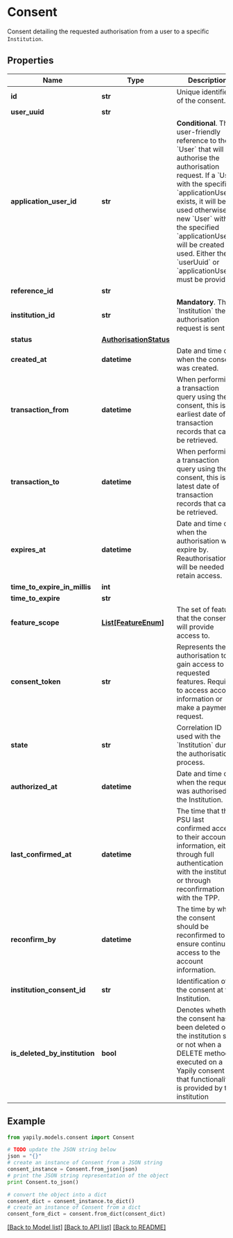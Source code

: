 # Consent

Consent detailing the requested authorisation from a user to a specific `Institution`.

## Properties
Name | Type | Description | Notes
------------ | ------------- | ------------- | -------------
**id** | **str** | Unique identifier of the consent. | [optional] 
**user_uuid** | **str** |  | [optional] 
**application_user_id** | **str** | __Conditional__. The user-friendly reference to the &#x60;User&#x60; that will authorise the authorisation request. If a &#x60;User&#x60; with the specified &#x60;applicationUserId&#x60; exists, it will be used otherwise, a new &#x60;User&#x60; with the specified &#x60;applicationUserId&#x60; will be created and used. Either the &#x60;userUuid&#x60; or &#x60;applicationUserId&#x60; must be provided. | [optional] 
**reference_id** | **str** |  | [optional] 
**institution_id** | **str** | __Mandatory__. The &#x60;Institution&#x60; the authorisation request is sent to. | [optional] 
**status** | [**AuthorisationStatus**](AuthorisationStatus.md) |  | [optional] 
**created_at** | **datetime** | Date and time of when the consent was created. | [optional] 
**transaction_from** | **datetime** | When performing a transaction query using the consent, this is the earliest date of transaction records that can be retrieved. | [optional] 
**transaction_to** | **datetime** | When performing a transaction query using the consent, this is the latest date of transaction records that can be retrieved. | [optional] 
**expires_at** | **datetime** | Date and time of when the authorisation will expire by. Reauthorisation will be needed to retain access. | [optional] 
**time_to_expire_in_millis** | **int** |  | [optional] 
**time_to_expire** | **str** |  | [optional] 
**feature_scope** | [**List[FeatureEnum]**](FeatureEnum.md) | The set of features that the consent will provide access to. | [optional] 
**consent_token** | **str** | Represents the authorisation to gain access to the requested features. Required to access account information or make a payment request. | [optional] 
**state** | **str** | Correlation ID used with the &#x60;Institution&#x60; during the authorisation process. | [optional] 
**authorized_at** | **datetime** | Date and time of when the request was authorised by the Institution. | [optional] 
**last_confirmed_at** | **datetime** | The time that the PSU last confirmed access to their account information, either through full authentication with the institution, or through reconfirmation with the TPP. | [optional] 
**reconfirm_by** | **datetime** | The time by which the consent should be reconfirmed to ensure continued access to the account information. | [optional] 
**institution_consent_id** | **str** | Identification of the consent at the Institution. | [optional] 
**is_deleted_by_institution** | **bool** | Denotes whether the consent has been deleted on the institution side or not when a DELETE method is executed on a Yapily consent if that functionality is provided by the institution | [optional] 

## Example

```python
from yapily.models.consent import Consent

# TODO update the JSON string below
json = "{}"
# create an instance of Consent from a JSON string
consent_instance = Consent.from_json(json)
# print the JSON string representation of the object
print Consent.to_json()

# convert the object into a dict
consent_dict = consent_instance.to_dict()
# create an instance of Consent from a dict
consent_form_dict = consent.from_dict(consent_dict)
```
[[Back to Model list]](../README.md#documentation-for-models) [[Back to API list]](../README.md#documentation-for-api-endpoints) [[Back to README]](../README.md)


